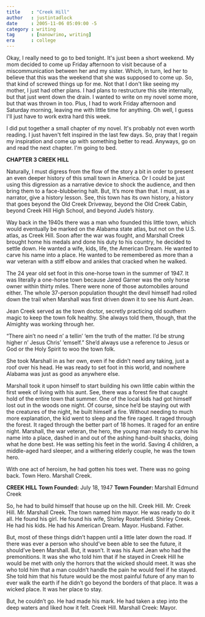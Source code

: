 ```yaml
---
title    : "Creek Hill"
author   : justintadlock
date     : 2005-11-06 05:09:00 -5
category : writing
tag      : [nanowrimo, writing]
era      : college
---
```


Okay, I really need to go to bed tonight.  It's just been a short weekend.  My mom decided to come up Friday afternoon to visit because of a miscommunication between her and my sister.  Which, in turn, led her to believe that this was the weekend that she was supposed to come up.  So, that kind of screwed things up for me.  Not that I don't like seeing my mother, I just had other plans.  I had plans to restructure this site internally, but that just went down the drain.  I wanted to write on my novel some more, but that was thrown in too.  Plus, I had to work Friday afternoon and Saturday morning, leaving me with little time for anything.  Oh well, I guess I'll just have to work extra hard this week.

I did put together a small chapter of my novel.  It's probably not even worth reading.  I just haven't felt inspired in the last few days.  So, pray that I regain my inspiration and come up with something better to read.  Anyways, go on and read the next chapter.  I'm going to bed.

<!--more-->

<strong>CHAPTER 3
CREEK HILL</strong>

Naturally, I must digress from the flow of the story a bit in order to present an even deeper history of this small town in America.  Or I could be just using this digression as a narrative device to shock the audience, and then bring them to a face-blubbering halt.  But, It’s more than that.  I must, as a narrator, give a history lesson.  See, this town has its own history, a history that goes beyond the Old Creek Driveway, beyond the Old Creek Cabin, beyond Creek Hill High School, and beyond Jude’s history.

Way back in the 1940s there was a man who founded this little town, which would eventually be marked on the Alabama state atlas, but not on the U.S. atlas, as Creek Hill.  Soon after the war was fought, and Marshall Creek brought home his medals and done his duty to his country, he decided to settle down.  He wanted a wife, kids, life, the American Dream.  He wanted to carve his name into a place.  He wanted to be remembered as more than a war veteran with a stiff elbow and ankles that cracked when he walked.

The 24 year old set foot in this one-horse town in the summer of 1947.  It was literally a one-horse town because Jared Garner was the only horse owner within thirty miles.  There were none of those automobiles around either.  The whole 37-person population thought the devil himself had rolled down the trail when Marshall was first driven down it to see his Aunt Jean.

Jean Creek served as the town doctor, secretly practicing old southern magic to keep the town folk healthy.  She always told them, though, that the Almighty was working through her.

“There ain’t no need n’ a tellin’ ‘em the truth of the matter.  I’d be strung higher n’ Jesus Chris’ ‘emself.”  She’d always use a reference to Jesus or God or the Holy Spirit to woo the town folk.

She took Marshall in as her own, even if he didn’t need any taking, just a roof over his head.  He was ready to set foot in this world, and nowhere Alabama was just as good as anywhere else.

Marshall took it upon himself to start building his own little cabin within the first week of living with his aunt.  See, there was a forest fire that caught hold of the entire town that summer.  One of the local kids had got himself lost out in the woods one night.  Of course, since he’d be staying out with the creatures of the night, he built himself a fire.  Without needing to much more explanation, the kid went to sleep and the fire raged.  It raged through the forest.  It raged through the better part of 18 homes.  It raged for an entire night.  Marshall, the war veteran, the hero, the young man ready to carve his name into a place, dashed in and out of the ashing hand-built shacks, doing what he done best.  He was setting his feet in the world.  Saving 4 children, a middle-aged hard sleeper, and a withering elderly couple, he was the town hero.

With one act of heroism, he had gotten his toes wet.  There was no going back.  Town Hero.  Marshall Creek.

<strong>CREEK HILL</strong>
<strong>Town Founded:</strong>  July 18, 1947
<strong>Town Founder: </strong> Marshall Edmund Creek

So, he had to build himself that house up on the hill.  Creek Hill.  Mr. Creek Hill.  Mr. Marshall Creek.  The town named him mayor.  He was ready to do it all.  He found his girl.  He found his wife, Shirley Rosterfield.  Shirley Creek.  He had his kids.  He had his American Dream.  Mayor.  Husband.  Father.

But, most of these things didn’t happen until a little later down the road.  If there was ever a person who should’ve been able to see the future, it should’ve been Marshall.  But, it wasn’t.  It was his Aunt Jean who had the premonitions.  It was she who told him that if he stayed in Creek Hill he would be met with only the horrors that the wicked should meet.  It was she who told him that a man couldn’t handle the pain he would feel if he stayed.  She told him that his future would be the most painful future of any man to ever walk the earth if he didn’t go beyond the borders of that place.  It was a wicked place.  It was her place to stay.

But, he couldn’t go.  He had made his mark.  He had taken a step into the deep waters and liked how it felt.  Creek Hill.  Marshall Creek:  Mayor.

